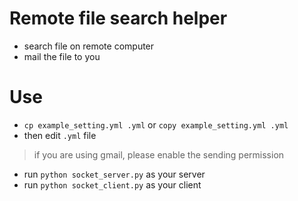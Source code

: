 # Remote file search helper
- search file on remote computer
- mail the file to you

# Use
- `cp example_setting.yml .yml` or `copy example_setting.yml .yml`
- then edit `.yml` file
> if you are using gmail, please enable the sending permission
- run `python socket_server.py` as your server
- run `python socket_client.py` as your client